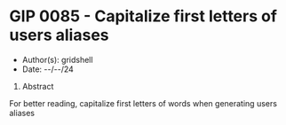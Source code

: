 # GIP 0085 - Capitalize first letters of users aliases

- Author(s): gridshell
- Date: --/--/24

 1. Abstract

For better reading, capitalize first letters of words when generating users aliases
